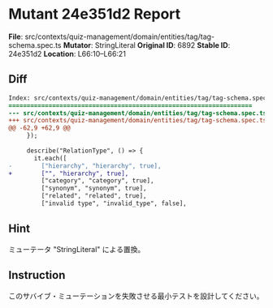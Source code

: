 # Mutant 24e351d2 Report

**File**: src/contexts/quiz-management/domain/entities/tag/tag-schema.spec.ts
**Mutator**: StringLiteral
**Original ID**: 6892
**Stable ID**: 24e351d2
**Location**: L66:10–L66:21

## Diff

```diff
Index: src/contexts/quiz-management/domain/entities/tag/tag-schema.spec.ts
===================================================================
--- src/contexts/quiz-management/domain/entities/tag/tag-schema.spec.ts	original
+++ src/contexts/quiz-management/domain/entities/tag/tag-schema.spec.ts	mutated #6892
@@ -62,9 +62,9 @@
     });
 
     describe("RelationType", () => {
       it.each([
-        ["hierarchy", "hierarchy", true],
+        ["", "hierarchy", true],
         ["category", "category", true],
         ["synonym", "synonym", true],
         ["related", "related", true],
         ["invalid type", "invalid_type", false],
```

## Hint

ミューテータ "StringLiteral" による置換。

## Instruction

このサバイブ・ミューテーションを失敗させる最小テストを設計してください。
